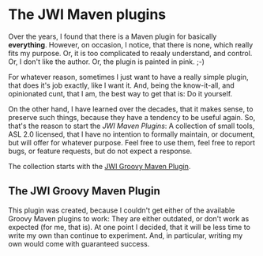 # The JWI Maven plugins

Over the years, I found that there is a Maven plugin for basically **everything**. However, on occasion, I notice, that there is none, which really fits my purpose. Or, it is too complicated to reaaly understand, and control. Or, I don't like the author. Or, the plugin is painted in pink. ;-)

For whatever reason, sometimes I just want to have a really simple plugin, that does it's job exactly, like I want it. And, being the know-it-all, and opinionated cunt, that I am, the best way to get that is: Do it yourself.

On the other hand, I have learned over the decades, that it makes sense, to preserve such things, because they have a tendency to be useful again. So, that's the reason to start the *JWI Maven Plugins*: A collection of small tools, ASL 2.0 licensed, that I have no intention to formally maintain, or document, but will offer for whatever purpose. Feel free to use them, feel free to report bugs, or feature requests, but do not expect a response.

The collection starts with the [JWI Groovy Maven Plugin](#the-jwi-groovy-maven-plugin).

## The JWI Groovy Maven Plugin

This plugin was created, because I couldn't get either of the available Groovy Maven plugins to work: They are either outdated, or don't work as expected (for me, that is). At one point I decided, that it will be less time to write my own than continue to experiment. And, in particular, writing my own would come with guaranteed success.
